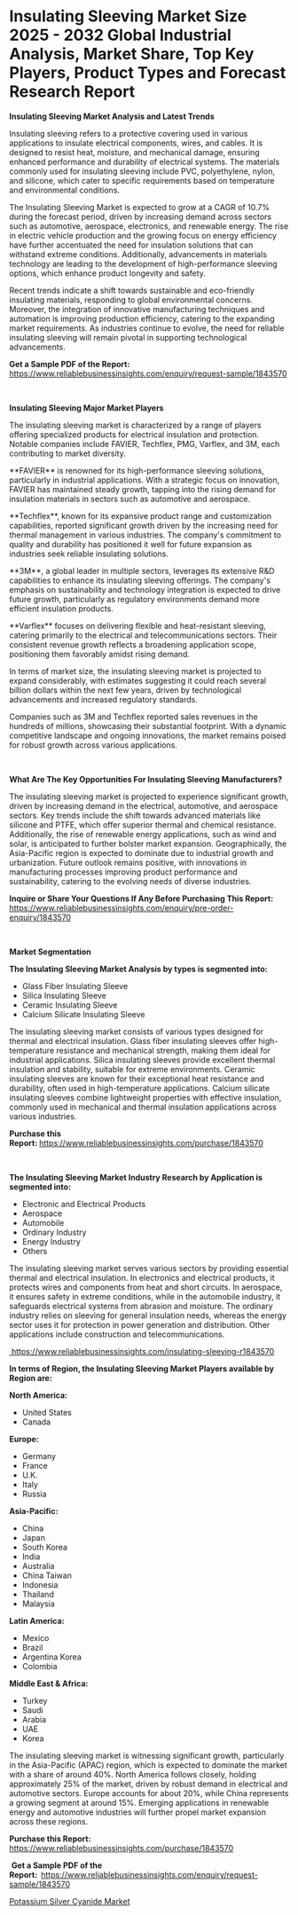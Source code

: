 <p><h1>Insulating Sleeving Market Size 2025 - 2032 Global Industrial Analysis, Market Share, Top Key Players, Product Types and Forecast Research Report</h1></p><p><strong>Insulating Sleeving Market Analysis and Latest Trends</strong></p>
<p><p>Insulating sleeving refers to a protective covering used in various applications to insulate electrical components, wires, and cables. It is designed to resist heat, moisture, and mechanical damage, ensuring enhanced performance and durability of electrical systems. The materials commonly used for insulating sleeving include PVC, polyethylene, nylon, and silicone, which cater to specific requirements based on temperature and environmental conditions.</p><p>The Insulating Sleeving Market is expected to grow at a CAGR of 10.7% during the forecast period, driven by increasing demand across sectors such as automotive, aerospace, electronics, and renewable energy. The rise in electric vehicle production and the growing focus on energy efficiency have further accentuated the need for insulation solutions that can withstand extreme conditions. Additionally, advancements in materials technology are leading to the development of high-performance sleeving options, which enhance product longevity and safety.</p><p>Recent trends indicate a shift towards sustainable and eco-friendly insulating materials, responding to global environmental concerns. Moreover, the integration of innovative manufacturing techniques and automation is improving production efficiency, catering to the expanding market requirements. As industries continue to evolve, the need for reliable insulating sleeving will remain pivotal in supporting technological advancements.</p></p>
<p><strong>Get a Sample PDF of the Report:&nbsp;</strong> <a href="https://www.reliablebusinessinsights.com/enquiry/request-sample/1843570?utm_campaign=2275&utm_medium=2&utm_source=Github&utm_content=ia&utm_term=30012025&utm_id=insulating-sleeving">https://www.reliablebusinessinsights.com/enquiry/request-sample/1843570</a></p>
<p>&nbsp;</p>
<p><strong>Insulating Sleeving Major Market Players</strong></p>
<p><p>The insulating sleeving market is characterized by a range of players offering specialized products for electrical insulation and protection. Notable companies include FAVIER, Techflex, PMG, Varflex, and 3M, each contributing to market diversity.</p><p>**FAVIER** is renowned for its high-performance sleeving solutions, particularly in industrial applications. With a strategic focus on innovation, FAVIER has maintained steady growth, tapping into the rising demand for insulation materials in sectors such as automotive and aerospace.</p><p>**Techflex**, known for its expansive product range and customization capabilities, reported significant growth driven by the increasing need for thermal management in various industries. The company's commitment to quality and durability has positioned it well for future expansion as industries seek reliable insulating solutions.</p><p>**3M**, a global leader in multiple sectors, leverages its extensive R&D capabilities to enhance its insulating sleeving offerings. The company's emphasis on sustainability and technology integration is expected to drive future growth, particularly as regulatory environments demand more efficient insulation products.</p><p>**Varflex** focuses on delivering flexible and heat-resistant sleeving, catering primarily to the electrical and telecommunications sectors. Their consistent revenue growth reflects a broadening application scope, positioning them favorably amidst rising demand.</p><p>In terms of market size, the insulating sleeving market is projected to expand considerably, with estimates suggesting it could reach several billion dollars within the next few years, driven by technological advancements and increased regulatory standards. </p><p>Companies such as 3M and Techflex reported sales revenues in the hundreds of millions, showcasing their substantial footprint. With a dynamic competitive landscape and ongoing innovations, the market remains poised for robust growth across various applications.</p></p>
<p>&nbsp;</p>
<p><strong>What Are The Key Opportunities For Insulating Sleeving Manufacturers?</strong></p>
<p><p>The insulating sleeving market is projected to experience significant growth, driven by increasing demand in the electrical, automotive, and aerospace sectors. Key trends include the shift towards advanced materials like silicone and PTFE, which offer superior thermal and chemical resistance. Additionally, the rise of renewable energy applications, such as wind and solar, is anticipated to further bolster market expansion. Geographically, the Asia-Pacific region is expected to dominate due to industrial growth and urbanization. Future outlook remains positive, with innovations in manufacturing processes improving product performance and sustainability, catering to the evolving needs of diverse industries.</p></p>
<p><strong>Inquire or Share Your Questions If Any Before Purchasing This Report:</strong> <a href="https://www.reliablebusinessinsights.com/enquiry/pre-order-enquiry/1843570?utm_campaign=2275&utm_medium=2&utm_source=Github&utm_content=ia&utm_term=30012025&utm_id=insulating-sleeving">https://www.reliablebusinessinsights.com/enquiry/pre-order-enquiry/1843570</a></p>
<p>&nbsp;</p>
<p><strong>Market Segmentation</strong></p>
<p><strong>The Insulating Sleeving Market Analysis by types is segmented into:</strong></p>
<p><ul><li>Glass Fiber Insulating Sleeve</li><li>Silica Insulating Sleeve</li><li>Ceramic Insulating Sleeve</li><li>Calcium Silicate Insulating Sleeve</li></ul></p>
<p><p>The insulating sleeving market consists of various types designed for thermal and electrical insulation. Glass fiber insulating sleeves offer high-temperature resistance and mechanical strength, making them ideal for industrial applications. Silica insulating sleeves provide excellent thermal insulation and stability, suitable for extreme environments. Ceramic insulating sleeves are known for their exceptional heat resistance and durability, often used in high-temperature applications. Calcium silicate insulating sleeves combine lightweight properties with effective insulation, commonly used in mechanical and thermal insulation applications across various industries.</p></p>
<p><strong>Purchase this Report:&nbsp;</strong><a href="https://www.reliablebusinessinsights.com/purchase/1843570?utm_campaign=2275&utm_medium=2&utm_source=Github&utm_content=ia&utm_term=30012025&utm_id=insulating-sleeving">https://www.reliablebusinessinsights.com/purchase/1843570</a></p>
<p>&nbsp;</p>
<p><strong>The Insulating Sleeving Market Industry Research by Application is segmented into:</strong></p>
<p><ul><li>Electronic and Electrical Products</li><li>Aerospace</li><li>Automobile</li><li>Ordinary Industry</li><li>Energy Industry</li><li>Others</li></ul></p>
<p><p>The insulating sleeving market serves various sectors by providing essential thermal and electrical insulation. In electronics and electrical products, it protects wires and components from heat and short circuits. In aerospace, it ensures safety in extreme conditions, while in the automobile industry, it safeguards electrical systems from abrasion and moisture. The ordinary industry relies on sleeving for general insulation needs, whereas the energy sector uses it for protection in power generation and distribution. Other applications include construction and telecommunications.</p></p>
<p><a href="https://www.reliablebusinessinsights.com/insulating-sleeving-r1843570?utm_campaign=2275&utm_medium=2&utm_source=Github&utm_content=ia&utm_term=30012025&utm_id=insulating-sleeving">&nbsp;https://www.reliablebusinessinsights.com/insulating-sleeving-r1843570</a></p>
<p><strong>In terms of Region, the Insulating Sleeving Market Players available by Region are:</strong></p>
<p>
    <p> <strong> North America: </strong>
        <ul>
            <li>United States</li>
            <li>Canada</li>
        </ul>
        </p> 
    <p> <strong> Europe: </strong>
        <ul>
            <li>Germany</li>
            <li>France</li>
            <li>U.K.</li>
            <li>Italy</li>
            <li>Russia</li>
        </ul>
        </p> 
    <p> <strong> Asia-Pacific: </strong>
        <ul>
            <li>China</li>
            <li>Japan</li>
            <li>South Korea</li>
            <li>India</li>
            <li>Australia</li>
            <li>China Taiwan</li>
            <li>Indonesia</li>
            <li>Thailand</li>
            <li>Malaysia</li>
        </ul>
        </p> 
    <p> <strong> Latin America: </strong>
        <ul>
            <li>Mexico</li>
            <li>Brazil</li>
            <li>Argentina Korea</li>
            <li>Colombia</li>
        </ul>
        </p> 
    <p> <strong> Middle East & Africa: </strong>
        <ul>
            <li>Turkey</li>
            <li>Saudi</li>
            <li>Arabia</li>
            <li>UAE</li>
            <li>Korea</li>
        </ul>
    </p>
    </p>
<p><p>The insulating sleeving market is witnessing significant growth, particularly in the Asia-Pacific (APAC) region, which is expected to dominate the market with a share of around 40%. North America follows closely, holding approximately 25% of the market, driven by robust demand in electrical and automotive sectors. Europe accounts for about 20%, while China represents a growing segment at around 15%. Emerging applications in renewable energy and automotive industries will further propel market expansion across these regions.</p></p>
<p><strong>Purchase this Report: </strong><a href="https://www.reliablebusinessinsights.com/purchase/1843570?utm_campaign=2275&utm_medium=2&utm_source=Github&utm_content=ia&utm_term=30012025&utm_id=insulating-sleeving">https://www.reliablebusinessinsights.com/purchase/1843570</a></p>
<p>&nbsp;<strong>Get a Sample PDF of the Report:&nbsp;&nbsp;</strong><a href="https://www.reliablebusinessinsights.com/enquiry/request-sample/1843570?utm_campaign=2275&utm_medium=2&utm_source=Github&utm_content=ia&utm_term=30012025&utm_id=insulating-sleeving">https://www.reliablebusinessinsights.com/enquiry/request-sample/1843570</a></p>
<p><strong></strong></p>
<p><p><a href="https://github.com/maclarensidney/Market-Research-Report-List-1/blob/main/potassium-silver-cyanide-market.md?utm_campaign=2275&utm_medium=2&utm_source=Github&utm_content=ia&utm_term=30012025&utm_id=insulating-sleeving">Potassium Silver Cyanide Market</a></p></p>